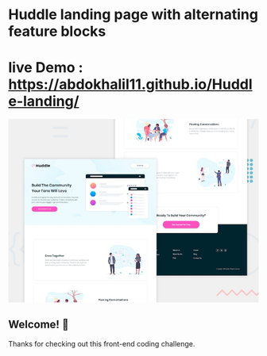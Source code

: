 # Huddle landing page with alternating feature blocks
# live Demo : https://abdokhalil11.github.io/Huddle-landing/
![Design preview for the Huddle landing page with alternating feature blocks coding challenge](./design/desktop-preview.jpg)

## Welcome! 👋

Thanks for checking out this front-end coding challenge.
